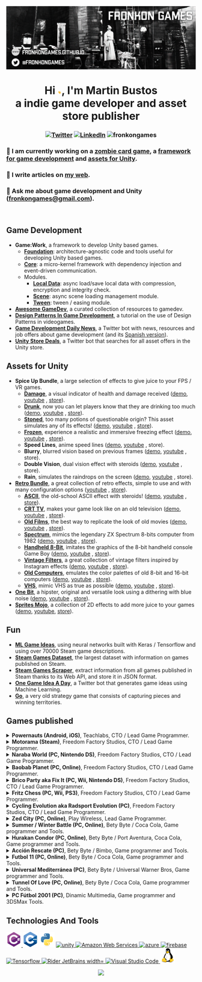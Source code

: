 <img align="center" src="images/github-banner.png">
<h1 align="center">Hi <img src="images/hi.gif" width="2%" height="2%">, I'm Martin Bustos<br>
a indie game developer and asset store publisher
</h1>
<h3 align="center">
  <a href="https://twitter.com/fronkongames" target="_blank"><img alt="Twitter" src="https://img.shields.io/badge/twitter-%231DA1F2.svg?&style=for-the-badge&logo=twitter&logoColor=white" /></a>
   <a href="https://www.linkedin.com/in/martinbr" target="_blank"><img alt="LinkedIn" src="https://img.shields.io/badge/linkedin-%230077B5.svg?&style=for-the-badge&logo=linkedin&logoColor=white" /></a>
  <img src="https://komarev.com/ghpvc/?username=fronkongames&label=Profile%20views&color=0e75b6&style=for-the-badge" alt="fronkongames" />
</h3>

### 🔭 I am currently working on a [zombie card game](https://fronkongames.github.io/Dawn-Of-The-Cards/), a [framework for game development](https://github.com/FronkonGames/GameWork-Foundation) and [assets for Unity](https://assetstore.unity.com/publishers/62716).
### 📝 I write articles on [my web](https://fronkongames.github.io/).
### 💬 Ask me about **game development** and **Unity** (**fronkongames@gmail.com**).

<br>

## Game Development

* **Game:Work**, a framework to develop Unity based games.
  * **[Foundation](https://github.com/FronkonGames/GameWork-Foundation)**: architecture-agnostic code and tools useful for developing Unity based games.
  * **[Core](https://github.com/FronkonGames/GameWork-Core)**: a micro-kernel framework with dependency injection and event-driven communication.
  * Modules.
    * **[Local Data](https://github.com/FronkonGames/GameWork-Local-Data)**: async load/save local data with compression, encryption and integrity check.
    * **[Scene](https://github.com/FronkonGames/GameWork-Scene)**: async scene loading management module.
    * **[Tween](https://github.com/FronkonGames/GameWork-Tween)**: tween / easing module.
* **[Awesome GameDev](https://github.com/FronkonGames/Awesome-Gamedev)**, a curated collection of resources to gamedev.
* **[Design Patterns In Game Development](https://github.com/FronkonGames/GameWork-Foundation)**, a tutorial on the use of Design Patterns in videogames.
* **[Game Development Daily News](https://twitter.com/daily_unity)**, a Twitter bot with news, resources and job offers about game development (and its [Spanish version](https://twitter.com/MenendevBot)).
* **[Unity Store Deals](https://twitter.com/UnityStoreDeals)**, a Twitter bot that searches for all asset offers in the Unity store.

## Assets for Unity

* **Spice Up Bundle**, a large selection of effects to give juice to your FPS / VR games.
  * **[Damage](https://assetstore.unity.com/packages/vfx/shaders/fullscreen-camera-effects/spice-up-damage-247019)**, a visual indicator of health and damage received (<a href="https://fronkongames.github.io/store/demos/damage/">demo</a>, <a href="https://www.youtube.com/watch?v=rChUFliVX_E">youtube</a> , <a href="https://assetstore.unity.com/packages/vfx/shaders/fullscreen-camera-effects/spice-up-damage-247019">store</a>).
  * **[Drunk](https://assetstore.unity.com/packages/vfx/shaders/fullscreen-camera-effects/spice-up-drunk-247929)**, now you can let players know that they are drinking too much (<a href="https://fronkongames.github.io/store/demos/drunk/">demo</a>, <a href="https://www.youtube.com/watch?v=L7agg4NP7XU">youtube</a> , <a href="https://assetstore.unity.com/packages/vfx/shaders/fullscreen-camera-effects/spice-up-drunk-247929">store</a>).
  * **[Stoned](https://assetstore.unity.com/packages/vfx/shaders/fullscreen-camera-effects/spice-up-stoned-248596)**, too many potions of questionable origin? This asset simulates any of its effects! (<a href="https://fronkongames.github.io/store/demos/stoned/">demo</a>, <a href="https://www.youtube.com/watch?v=5f_TMTkHXM0">youtube</a> , <a href="https://assetstore.unity.com/packages/vfx/shaders/fullscreen-camera-effects/spice-up-stoned-248596">store</a>).
  * **[Frozen](https://assetstore.unity.com/packages/vfx/shaders/fullscreen-camera-effects/spice-up-frozen-249207)**, experience a realistic and immersive freezing effect (<a href="https://fronkongames.github.io/store/demos/frozen/">demo</a>, <a href="https://www.youtube.com/watch?v=5f_TMTkHXM0">youtube</a> , <a href="https://assetstore.unity.com/packages/vfx/shaders/fullscreen-camera-effects/spice-up-frozen-249207">store</a>).
  * **Speed Lines**, anime speed lines (<a href="https://fronkongames.github.io/store/demos/speedlines/">demo</a>, <a href="https://www.youtube.com/watch?v=KfDiwLYM6xw">youtube</a> , store).
  * **Blurry**, blurred vision based on previous frames (<a href="https://fronkongames.github.io/store/demos/blurry/">demo</a>, <a href="https://www.youtube.com/watch?v=izte-BmU-nw">youtube</a> , store).
  * **Double Vision**, dual vision effect with steroids (<a href="https://fronkongames.github.io/store/demos/doublevision/">demo</a>, <a href="https://www.youtube.com/watch?v=FPELiWUmtw4">youtube</a> , store).
  * **Rain**, simulates the raindrops on the screen (<a href="https://fronkongames.github.io/store/demos/rain/">demo</a>, <a href="https://www.youtube.com/watch?v=DKMAa_LY7yU">youtube</a> , store).
* **[Retro Bundle](https://assetstore.unity.com/packages/vfx/shaders/fullscreen-camera-effects/retro-bundle-245493)**, a great collection of retro effects, simple to use and with many configuration options (<a href="https://www.youtube.com/watch?v=FPn7dk3fkG4">youtube</a> , <a href="https://assetstore.unity.com/packages/vfx/shaders/fullscreen-camera-effects/retro-bundle-245493">store</a>).
  * **[ASCII](https://assetstore.unity.com/packages/vfx/shaders/fullscreen-camera-effects/retro-ascii-241924)**, the old-school ASCII effect with steroids! (<a href="https://fronkongames.github.io/store/demos/ascii/">demo</a>, <a href="https://www.youtube.com/watch?v=shQxDDe8Aw4">youtube</a> , <a href="https://assetstore.unity.com/packages/vfx/shaders/fullscreen-camera-effects/retro-ascii-241924">store</a>).
  * **[CRT TV](https://assetstore.unity.com/packages/vfx/shaders/fullscreen-camera-effects/retro-crt-tv-241411)**, makes your game look like on an old television (<a href="https://fronkongames.github.io/store/demos/crttv/">demo</a>, <a href="https://www.youtube.com/watch?v=UFFvtpXdUBc">youtube</a> , <a href="https://assetstore.unity.com/packages/vfx/shaders/fullscreen-camera-effects/retro-crt-tv-241411">store</a>).
  * **[Old Films](https://assetstore.unity.com/packages/vfx/shaders/fullscreen-camera-effects/retro-spectrum-239827)**, the best way to replicate the look of old movies (<a href="https://fronkongames.github.io/store/demos/oldfilms/">demo</a>, <a href="https://www.youtube.com/watch?v=zBwXR_i6_gw">youtube</a> , <a href="https://assetstore.unity.com/packages/vfx/shaders/fullscreen-camera-effects/retro-old-films-241298">store</a>).
  * **[Spectrum](https://assetstore.unity.com/packages/vfx/shaders/fullscreen-camera-effects/retro-spectrum-239827)**, mimics the legendary ZX Spectrum 8-bits computer from 1982 (<a href="https://fronkongames.github.io/store/demos/spectrum/">demo</a>, <a href="https://www.youtube.com/watch?v=SdXHXljClF8">youtube</a> , <a href="https://assetstore.unity.com/packages/vfx/shaders/fullscreen-camera-effects/retro-spectrum-239827">store</a>).
  * **[Handheld 8-Bit](https://assetstore.unity.com/packages/vfx/shaders/fullscreen-camera-effects/retro-handheld-8-bit-239924)**, imitates the graphics of the 8-bit handheld console Game Boy (<a href="https://fronkongames.github.io/store/demos/handheld8bit/">demo</a>, <a href="https://www.youtube.com/watch?v=j6vOE1nazbA">youtube</a> , <a href="https://assetstore.unity.com/packages/vfx/shaders/fullscreen-camera-effects/retro-handheld-8-bit-239924">store</a>).
  * **[Vintage Filters](https://assetstore.unity.com/packages/vfx/shaders/fullscreen-camera-effects/retro-vintage-filters-242600)**, a great collection of vintage filters inspired by Instagram effects (<a href="https://fronkongames.github.io/store/demos/vintagefilters/">demo</a>, <a href="https://www.youtube.com/watch?v=YXMNQn7cu8I">youtube</a> , <a href="https://assetstore.unity.com/packages/vfx/shaders/fullscreen-camera-effects/retro-vintage-filters-242600">store</a>).
  * **[Old Computers](https://assetstore.unity.com/packages/vfx/shaders/fullscreen-camera-effects/retro-old-computers-243911)**, emulates the color palettes of old 8-bit and 16-bit computers (<a href="https://fronkongames.github.io/store/demos/oldcomputers/">demo</a>, <a href="https://www.youtube.com/watch?v=_gADYOdLbL4">youtube</a> , <a href="https://assetstore.unity.com/packages/vfx/shaders/fullscreen-camera-effects/retro-old-computers-243911">store</a>).
  * **[VHS](https://assetstore.unity.com/packages/slug/244944)**, mimic VHS as true as possible (<a href="https://fronkongames.github.io/store/demos/vhs/">demo</a>, <a href="https://www.youtube.com/watch?v=LH9KDnOq0dg">youtube</a> , <a href="https://assetstore.unity.com/packages/slug/244944">store</a>).
* **[One Bit](https://fronkongames.github.io/store/one-bit.html)**, a hipster, original and versatile look using a dithering with blue noise (<a href="https://fronkongames.github.io/store/demos/one-bit/">demo</a>, <a href="https://www.youtube.com/watch?v=WY10wS39GDw">youtube</a> , <a href="https://assetstore.unity.com/packages/vfx/shaders/fullscreen-camera-effects/onebit-216000">store</a>).
* **[Sprites Mojo](https://fronkongames.github.io/store/sprites-mojo.html)**, a collection of 2D effects to add more juice to your games (<a href="https://fronkongames.github.io/store/demos/sprites-mojo/">demo</a>, <a href="https://www.youtube.com/watch?v=4eyGdIvJxko">youtube</a>, <a href="https://assetstore.unity.com/packages/vfx/shaders/sprites-mojo-214468">store</a>).

## Fun

* **[ML Game Ideas](https://github.com/FronkonGames/Machine-Learning-Game-Ideas)**, using neural networks built with Keras / Tensorflow and using over 70000 Steam game descriptions.
* **[Steam Games Dataset](https://www.kaggle.com/datasets/fronkongames/steam-games-dataset)**, the largest dataset with information on games published on Steam.
* **[Steam Games Scraper](https://github.com/FronkonGames/Steam-Games-Scraper)**, extract information from all games published in Steam thanks to its Web API, and store it in JSON format.
* **[One Game Idea A Day](https://twitter.com/OneGameIdeaADa1)**, a Twitter bot that generates game ideas using Machine Learning.
* **[Go](https://fronkongames.github.io/blog/go-weiqi-igo-baduk.html)**, a very old strategy game that consists of capturing pieces and winning territories.

## Games published

<details close>
  <summary><b>Powernauts (Android, iOS)</b>, Teachlabs, CTO / Lead Game Programmer.</summary>
  <table>
    <tr>
      <th><a href="https://www.youtube.com/watch?v=9cTPSxZqZfY"><img src="https://img.youtube.com/vi/9cTPSxZqZfY/0.jpg"></img></a></th>
      <th><img alt="Powernauts" src="images/Powernauts_0.jpg" width="374"></th>
      <th><img alt="Powernauts" src="images/Powernauts_1.jpg" width="374"></th>
    </tr>
  </table>
</details>

<details close>
  <summary><b>Motorama (Steam)</b>, Freedom Factory Studios, CTO / Lead Game Programmer.</summary>
  <table>
    <tr>
      <th><a href="https://www.youtube.com/watch?v=I_RbagXOpXk"><img src="https://img.youtube.com/vi/I_RbagXOpXk/0.jpg"></img></a></th>
      <th><img alt="Motorama" src="images/Motorama_0.jpg" width="374"></th>
      <th><img alt="Motorama" src="images/Motorama_1.jpg" width="374"></th>
      <th><img alt="Motorama" src="images/Motorama_2.jpg" width="374"></th>
      <th><img alt="Motorama" src="images/Motorama_3.jpg" width="374"></th>
    </tr>
  </table>
</details>

<details close>
  <summary><b>Naraba World (PC, Nintendo DS)</b>, Freedom Factory Studios, CTO / Lead Game Programmer.</summary>
  <table>
    <tr>
      <th><a href="https://www.youtube.com/watch?v=bF5DJOQkFPE"><img src="https://img.youtube.com/vi/bF5DJOQkFPE/0.jpg"></img></a></th>
      <th><img alt="Naraba World" src="images/Naraba_0.jpg" width="374"></th>
      <th><img alt="Naraba World" src="images/Naraba_1.jpg" width="374"></th>
      <th><img alt="Naraba World" src="images/Naraba_2.jpg" width="374"></th>
      <th><img alt="Naraba World" src="images/Naraba_3.jpg" width="374"></th>
    </tr>
  </table>
</details>

<details close>
  <summary><b>Baobab Planet (PC, Online)</b>, Freedom Factory Studios, CTO / Lead Game Programmer.</summary>
  <table>
    <tr>
      <th><a href="https://www.youtube.com/watch?v=yXq3sCn2cjQ"><img src="https://img.youtube.com/vi/yXq3sCn2cjQ/0.jpg"></img></a></th>
      <th><img alt="Baobab Planet" src="images/Baobab_0.jpg" width="374"></th>
      <th><img alt="Baobab Planet" src="images/Baobab_1.jpg" width="374"></th>
      <th><img alt="Baobab Planet" src="images/Baobab_2.jpg" width="374"></th>
    </tr>
  </table>
</details>

<details close>
  <summary><b>Brico Party aka Fix It (PC, Wii, Nintendo DS)</b>, Freedom Factory Studios, CTO / Lead Game Programmer.</summary>
  <table>
    <tr>
      <th><a href="https://www.youtube.com/watch?v=9j_7w6CLmjE"><img src="https://img.youtube.com/vi/9j_7w6CLmjE/0.jpg"></img></a></th>
      <th><img alt="Brico Party" src="images/Brico_0.jpg" width="374"></th>
      <th><img alt="Brico Party" src="images/Brico_1.jpg" width="374"></th>
      <th><img alt="Brico Party" src="images/Brico_2.jpg" width="374"></th>
    </tr>
  </table>
</details>

<details close>
  <summary><b>Fritz Chess (PC, Wii, PS3)</b>, Freedom Factory Studios, CTO / Lead Game Programmer.</summary>
  <table>
    <tr>
      <th><img alt="Fritz Chess" src="images/Fritz_0.jpg" width="374"></th>
      <th><img alt="Fritz Chess" src="images/Fritz_1.jpg" width="374"></th>
      <th><img alt="Fritz Chess" src="images/Fritz_2.jpg" width="374"></th>
      <th><img alt="Fritz Chess" src="images/Fritz_3.jpg" width="374"></th>
    </tr>
  </table>
</details>

<details close>
  <summary><b>Cycling Evolution aka Radsport Evolution (PC)</b>, Freedom Factory Studios, CTO / Lead Game Programmer.</summary>
  <table>
    <tr>
      <th><a href="https://www.youtube.com/watch?v=IsHRIYzHxFo"><img src="https://img.youtube.com/vi/IsHRIYzHxFo/0.jpg"></img></a></th>
      <th><img alt="Cycling Evolution" src="images/Cycling_0.jpg" width="374"></th>
      <th><img alt="Cycling Evolution" src="images/Cycling_1.jpg" width="374"></th>
      <th><img alt="Cycling Evolution" src="images/Cycling_2.jpg" width="374"></th>
    </tr>
  </table>
</details>

<details close>
  <summary><b>Zed City (PC, Online)</b>, Play Wireless, Lead Game Programmer.</summary>
  <table>
    <tr>
      <th><a href="https://www.youtube.com/watch?v=b7MHK6iD2_0"><img src="https://img.youtube.com/vi/b7MHK6iD2_0/0.jpg"></img></a></th>
      <th><img alt="Zed City" src="images/ZedCity_0.jpg" width="374"></th>
      <th><img alt="Zed City" src="images/ZedCity_1.jpg" width="374"></th>
      <th><img alt="Zed City" src="images/ZedCity_2.jpg" width="374"></th>
      <th><img alt="Zed City" src="images/ZedCity_3.jpg" width="374"></th>
      <th></th>
    </tr>
  </table>
</details>

<details close>
  <summary><b>Summer / Winter Battle (PC, Online)</b>, Bety Byte / Coca Cola, Game programmer and Tools.</summary>
  <table>
    <tr>
      <th><img alt="Summer / Winter Battle" src="images/Battle_0.jpg" width="374"></th>
      <th><img alt="Summer / Winter Battle" src="images/Battle_1.jpg" width="374"></th>
      <th><img alt="Summer / Winter Battle" src="images/Battle_2.jpg" width="374"></th>
    </tr>
  </table>
</details>

<details close>
  <summary><b>Hurakan Condor (PC, Online)</b>, Bety Byte / Port Aventura, Coca Cola, Game programmer and Tools.</summary>
  <table>
    <tr>
      <th><img alt="Hurakan Condor" src="images/HurakanCondor_0.jpg" width="374"></th>
    </tr>
</table>
</details>

<details close>
  <summary><b>Acción Rescate (PC)</b>, Bety Byte / Bimbo, Game programmer and Tools.</summary>
  <table>
    <tr>
      <th><img alt="Accion Rescate" src="images/AccionRescate_0.jpg" width="374"></th>
      <th><img alt="Accion Rescate" src="images/AccionRescate_1.jpg" width="374"></th>
      <th><img alt="Accion Rescate" src="images/AccionRescate_2.jpg" width="374"></th>
      <th><img alt="Accion Rescate" src="images/AccionRescate_3.jpg" width="374"></th>
      <th><img alt="Accion Rescate" src="images/AccionRescate_4.jpg" width="374"></th>
    </tr>
  </table>
</details>

<details close>
  <summary><b>Futbol 11 (PC, Online)</b>, Bety Byte / Coca Cola, Game programmer and Tools.</summary>
  <table>
    <tr>
      <th><img alt="Futbol 11" src="images/Futbol11_0.jpg" width="374"></th>
      <th><img alt="Futbol 11" src="images/Futbol11_1.jpg" width="374"></th>
    </tr>
  </table>
</details>

<details close>
  <summary><b>Universal Mediterránea (PC)</b>, Bety Byte / Universal Warner Bros, Game programmer and Tools.</summary>
  <table>
    <tr>
      <th><img alt="Universal Mediterránea" src="images/UniversalMediterranea_0.jpg"></th>
    </tr>
  </table>
</details>

<details close>
  <summary><b>Tunnel Of Love (PC, Online)</b>, Bety Byte / Coca Cola, Game programmer and Tools.</summary>
  <table>
    <tr>
      <th><img alt="Tunnel Of Love" src="images/TunnelOfLove_0.jpg" width="374"></th>
      <th><img alt="Tunnel Of Love" src="images/TunnelOfLove_1.jpg" width="374"></th>
      <th><img alt="Tunnel Of Love" src="images/TunnelOfLove_2.jpg" width="374"></th>
    </tr>
  </table>
</details>

<details close>
  <summary><b>PC Fútbol 2001 (PC)</b>, Dinamic Multimedia, Game programmer and 3DSMax Tools.</summary>
  <table>
    <tr>
      <th><img alt="PC Fútbol 2001" src="images/PCFutbol2001_0.jpg"></th>
      <th><img alt="PC Fútbol 2001" src="images/PCFutbol2001_1.jpg"></th>
      <th><img alt="PC Fútbol 2001" src="images/PCFutbol2001_2.jpg"></th>
      <th><img alt="PC Fútbol 2001" src="images/PCFutbol2001_3.jpg"></th>
    </tr>
  </table>
</details>

## Technologies And Tools

<p align="left">
  <a href="https://www.w3schools.com/cs/" target="_blank" rel="noreferrer"> <img src="https://raw.githubusercontent.com/devicons/devicon/master/icons/csharp/csharp-original.svg" alt="csharp" width="40" height="40"/> </a>
  <a href="https://www.w3schools.com/cpp/" target="_blank" rel="noreferrer"> <img src="https://raw.githubusercontent.com/devicons/devicon/master/icons/cplusplus/cplusplus-original.svg" alt="cplusplus" width="40" height="40"/></a>
  <a href="https://www.w3schools.com/python/" target="_blank" rel="noreferrer"> <img src="https://raw.githubusercontent.com/devicons/devicon/master/icons/python/python-original.svg" alt="Python" width="40" height="40"/></a>
  <a href="https://unity.com/" target="_blank" rel="noreferrer"> <img src="https://www.vectorlogo.zone/logos/unity3d/unity3d-icon.svg" alt="unity" width="40" height="40"/>
  <a href="https://aws.amazon.com/" target="_blank" rel="noreferrer"> <img src="https://www.vectorlogo.zone/logos/amazon_aws/amazon_aws-icon.svg" alt="Amazon Web Services" width="40" height="40"/> </a>
  <a href="https://azure.microsoft.com/" target="_blank" rel="noreferrer"> <img src="https://www.vectorlogo.zone/logos/microsoft_azure/microsoft_azure-icon.svg" alt="azure" width="40" height="40"/> </a>
  <a href="https://firebase.google.com/" target="_blank" rel="noreferrer"> <img src="https://www.vectorlogo.zone/logos/firebase/firebase-icon.svg" alt="firebase" width="40" height="40"/> </a>
  <a href="https://www.tensorflow.org/" target="_blank" rel="noreferrer"> <img src="https://www.vectorlogo.zone/logos/tensorflow/tensorflow-icon.svg" alt="Tensorflow" width="40" height="40"/> </a>
  <a href="https://www.jetbrains.com/rider/" target="_blank" rel="noreferrer"> <img src="https://www.vectorlogo.zone/logos/jetbrains/jetbrains-icon.svg" alt="Rider JetBrains width="40" height="40"/>
  <a href="https://code.visualstudio.com/" target="_blank" rel="noreferrer"> <img src="https://www.vectorlogo.zone/logos/visualstudio_code/visualstudio_code-icon.svg" alt="Visual Studio Code" width="40" height="40"/>
  <a href="https://www.linux.org/" target="_blank" rel="noreferrer"> <img src="https://raw.githubusercontent.com/devicons/devicon/master/icons/linux/linux-original.svg" alt="linux" width="40" height="40"/> </a>
</p>

<p align="center">
  <img src="https://raw.githubusercontent.com/bornmay/bornmay/Update/svg/Bottom.svg" />
</p>
